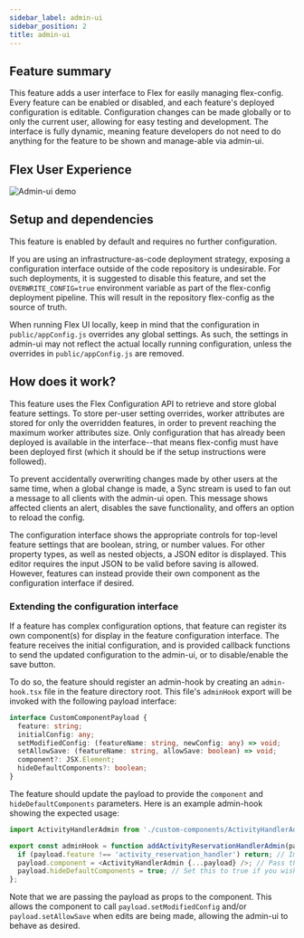 ```yaml
---
sidebar_label: admin-ui
sidebar_position: 2
title: admin-ui
---
```


## Feature summary

This feature adds a user interface to Flex for easily managing flex-config. Every feature can be enabled or disabled, and each feature's deployed configuration is editable. Configuration changes can be made globally or to only the current user, allowing for easy testing and development. The interface is fully dynamic, meaning feature developers do not need to do anything for the feature to be shown and manage-able via admin-ui.

## Flex User Experience

![Admin-ui demo](/img/f2/admin-ui/admin-ui.gif)

## Setup and dependencies

This feature is enabled by default and requires no further configuration.

If you are using an infrastructure-as-code deployment strategy, exposing a configuration interface outside of the code repository is undesirable. For such deployments, it is suggested to disable this feature, and set the `OVERWRITE_CONFIG=true` environment variable as part of the flex-config deployment pipeline. This will result in the repository flex-config as the source of truth.

When running Flex UI locally, keep in mind that the configuration in `public/appConfig.js` overrides any global settings. As such, the settings in admin-ui may not reflect the actual locally running configuration, unless the overrides in `public/appConfig.js` are removed.

## How does it work?

This feature uses the Flex Configuration API to retrieve and store global feature settings. To store per-user setting overrides, worker attributes are stored for only the overridden features, in order to prevent reaching the maximum worker attributes size. Only configuration that has already been deployed is available in the interface--that means flex-config must have been deployed first (which it should be if the setup instructions were followed).

To prevent accidentally overwriting changes made by other users at the same time, when a global change is made, a Sync stream is used to fan out a message to all clients with the admin-ui open. This message shows affected clients an alert, disables the save functionality, and offers an option to reload the config.

The configuration interface shows the appropriate controls for top-level feature settings that are boolean, string, or number values. For other property types, as well as nested objects, a JSON editor is displayed. This editor requires the input JSON to be valid before saving is allowed. However, features can instead provide their own component as the configuration interface if desired.

### Extending the configuration interface

If a feature has complex configuration options, that feature can register its own component(s) for display in the feature configuration interface. The feature receives the initial configuration, and is provided callback functions to send the updated configuration to the admin-ui, or to disable/enable the save button.

To do so, the feature should register an admin-hook by creating an `admin-hook.tsx` file in the feature directory root. This file's `adminHook` export will be invoked with the following payload interface:

```ts
interface CustomComponentPayload {
  feature: string;
  initialConfig: any;
  setModifiedConfig: (featureName: string, newConfig: any) => void;
  setAllowSave: (featureName: string, allowSave: boolean) => void;
  component?: JSX.Element;
  hideDefaultComponents?: boolean;
}
```

The feature should update the payload to provide the `component` and `hideDefaultComponents` parameters. Here is an example admin-hook showing the expected usage:

```ts
import ActivityHandlerAdmin from './custom-components/ActivityHandlerAdmin/ActivityHandlerAdmin';

export const adminHook = function addActivityReservationHandlerAdmin(payload: any) {
  if (payload.feature !== 'activity_reservation_handler') return; // Important! We only want to add a component for our feature's settings.
  payload.component = <ActivityHandlerAdmin {...payload} />; // Pass the payload as props so the component can update admin-ui
  payload.hideDefaultComponents = true; // Set this to true if you wish to hide the default components provided by admin-ui
};
```

Note that we are passing the payload as props to the component. This allows the component to call `payload.setModifiedConfig` and/or `payload.setAllowSave` when edits are being made, allowing the admin-ui to behave as desired.